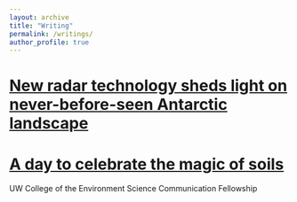 ```yaml
---
layout: archive
title: "Writing"
permalink: /writings/
author_profile: true
---
```


[New radar technology sheds light on never-before-seen Antarctic landscape](https://environment.uw.edu/news/2020/02/new-radar-technology-sheds-light-on-never-before-seen-antarctic-landscape/)
======

[A day to celebrate the magic of soils](https://environment.uw.edu/news/2019/12/a-day-to-celebrate-the-magic-of-soils/)
======
UW College of the Environment Science Communication Fellowship

